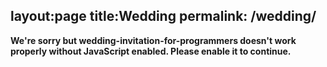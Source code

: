 layout:page
title:Wedding
permalink: /wedding/
---
<!DOCTYPE html><html lang=en><head><meta charset=utf-8><meta http-equiv=X-UA-Compatible content="IE=edge"><meta name=viewport content="width=device-width,initial-scale=1"><link rel=icon href=/favicon.ico><title>wedding-invitation-for-programmers</title><link href=/css/app.11e03fa2.css rel=preload as=style><link href=/css/chunk-vendors.bf36b812.css rel=preload as=style><link href=/js/app.2e94c407.js rel=preload as=script><link href=/js/chunk-vendors.36519081.js rel=preload as=script><link href=/css/chunk-vendors.bf36b812.css rel=stylesheet><link href=/css/app.11e03fa2.css rel=stylesheet></head><body><noscript><strong>We're sorry but wedding-invitation-for-programmers doesn't work properly without JavaScript enabled. Please enable it to continue.</strong></noscript><div id=app></div><script src=/js/chunk-vendors.36519081.js></script><script src=/js/app.2e94c407.js></script></body></html>
